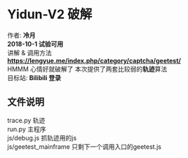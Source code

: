 # Yidun-V2 破解
作者: **冷月**  
**2018-10-1 试验可用**  
讲解 & 调用方法  
**https://lengyue.me/index.php/category/captcha/geetest/**  
HMMM 心情好就破解了
本次提供了两套比较弱的**轨迹**算法  
目标站: **Bilibili 登录**

## 文件说明
trace.py 轨迹   
run.py 主程序  
js/debug.js 抓轨迹用的js  
js/geetest_mainframe 只剩下一个调用入口的geetest.js
